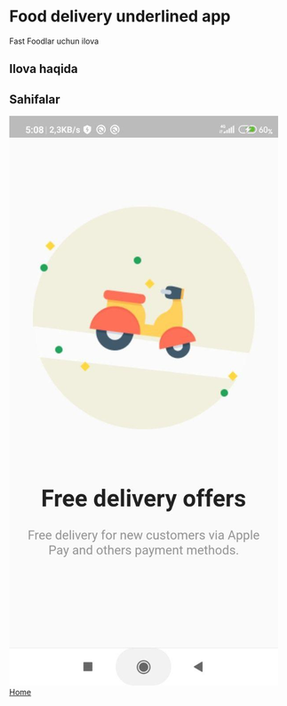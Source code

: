 # Food delivery underlined app

Fast Foodlar uchun ilova

## Ilova haqida

## Sahifalar

<p>

![CHEESE!](./screenshots/onboardingpage.jpg)
<a href = "./libs/screens/home_page.dart">Home</a>
